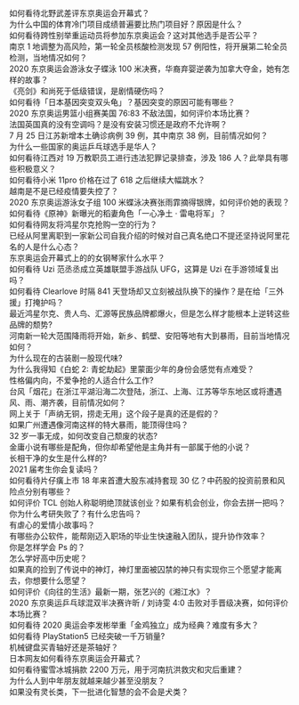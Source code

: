 如何看待北野武差评东京奥运会开幕式？  
为什么中国的体育冷门项目成绩普遍要比热门项目好？原因是什么？  
如何看待跨性别举重运动员将参加东京奥运会？这对其他选手是否公平？  
南京 1 地调整为高风险，第一轮全员核酸检测发现 57 例阳性，将开展第二轮全员检测，当地情况如何？  
2020 东京奥运会游泳女子蝶泳 100 米决赛，华裔弃婴逆袭为加拿大夺金，她有怎样的故事？  
《亮剑》和尚死于低级错误，是剧情硬伤吗？  
如何看待「日本基因突变双头龟」？基因突变的原因可能有哪些？  
2020 东京奥运男篮小组赛美国 76:83 不敌法国，如何评价本场比赛？  
法国英国真的没有空调吗？是没有安装习惯还是政府不允许啊？  
7 月 25 日江苏新增本土确诊病例 39 例，其中南京 38 例，目前情况如何？  
为什么一些国家的奥运乒乓球选手是华人？  
如何看待江西对 19 万教职员工进行违法犯罪记录排查，涉及 186 人？此举具有哪些积极意义？  
如何看待小米 11pro 价格在过了 618 之后继续大幅跳水？  
越南是不是已经疫情要失控了？  
2020 东京奥运游泳女子组 100 米蝶泳决赛张雨霏摘得银牌，如何评价她的表现？  
如何看待《原神》新曝光的稻妻角色「一心净土 · 雷电将军」？  
如何看待网友将鸿星尔克抢购一空的行为？  
已经从阿里离职到一家新公司自我介绍的时候对自己真名绝口不提还坚持说阿里花名的人是什么心态？  
东京奥运会开幕式上的的女钢琴家什么水平？  
如何看待 Uzi 范丞丞成立英雄联盟手游战队 UFG，这算是 Uzi 在手游领域复出吗？  
如何看待 Clearlove 时隔 841 天登场却又立刻被战队换下的操作？是在给「三外援」打掩护吗？  
最近鸿星尔克、贵人鸟、汇源等民族品牌都爆火，但是怎么样才能根本上逆转这些品牌的颓势?  
河南新一轮大范围降雨将开始，新乡、鹤壁、安阳等地有大到暴雨，目前当地情况如何？  
为什么现在的古装剧一股现代味?  
为什么我得知《白蛇 2: 青蛇劫起》里蒙面少年的身份会感觉有点难受？  
性格偏内向，不爱争抢的人适合什么工作?  
台风「烟花」在浙江平湖沿海二次登陆，浙江、上海、江苏等华东地区或将遭遇风、雨、潮齐袭，目前情况如何？  
网上关于「声纳无铜，捞走无用」这个段子是真的还是假的？  
如果广州遭遇像河南这样的特大暴雨，能顶得住吗？  
32 岁一事无成，如何改变自己颓废的状态?  
金庸小说有哪些是配角，但你却希望他是主角并有一部属于他的小说？  
长相干净的女生是什么样的?  
2021 届考生你会复读吗？  
如何看待片仔癀上市 18 年来首遭大股东减持套现 30 亿？中药股的投资前景和风险点分别有哪些？  
如何评价 TCL 创始人称聪明绝顶就该创业？如果有机会创业，你会去拼一把吗？  
你为什么考研失败了？有什么忠告吗？  
有虐心的爱情小故事吗？  
有哪些办公软件，能帮刚迈入职场的毕业生快速融入团队，提升协作效率？  
你是怎样学会 Ps 的？  
怎么学好高中历史呢？  
如果真的捡到了传说中的神灯，神灯里面被囚禁的神只有实现你三个愿望才能离去，你想要什么愿望？  
如何评价《向往的生活》最新一期，张艺兴的《湘江水》？  
2020 东京奥运乒乓球混双半决赛许昕 / 刘诗雯 4:0 击败对手晋级决赛，如何评价本场比赛？  
如何看待 2020 奥运会李发彬举重「金鸡独立」成为经典？难度有多大？  
如何看待 PlayStation5 已经突破一千万销量?  
机械键盘买青轴好还是茶轴好？  
日本网友如何看待东京奥运会开幕式？  
如何看待蜜雪冰城捐款 2200 万元，用于河南抗洪救灾和灾后重建？  
为什么人到中年朋友就越来越少甚至没朋友？  
如果没有灵长类，下一批进化智慧的会不会是犬类？  
